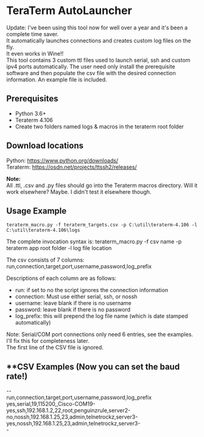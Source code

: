 TeraTerm AutoLauncher
========================
Update:  I've been using this tool now for well over a year and it's been a complete time saver.  
It automatically launches connections and creates custom log files on the fly.  
It even works in Wine!!  
This tool contains 3 custom ttl files used to launch serial, ssh and custom ipv4 
ports automatically.  The user need only install the prerequisite software and 
then populate the csv file with the desired connection information.  An example 
file is included.  
  
Prerequisites
-------------
* Python 3.6+
* Teraterm 4.106
* Create two folders named logs & macros in the teraterm root folder

Download locations
------------------
Python: https://www.python.org/downloads/  
Teraterm: https://osdn.net/projects/ttssh2/releases/  

**Note:**   
All .ttl, .csv and .py files should go into the Teraterm macros directory.  Will it work elsewhere?  Maybe.  I didn't test it elsewhere though.

Usage Example
-------------
	teraterm_macro.py -f teraterm_targets.csv -p C:\util\teraterm-4.106 -l C:\util\teraterm-4.106\logs

The complete invocation syntax is:
	teraterm_macro.py -f csv name -p teraterm app root folder -l log file location  

The csv consists of 7 columns:  
run,connection,target,port,username,password,log_prefix  
  
Descriptions of each column are as follows:  
- run: if set to no the script ignores the connection information
- connection: Must use either serial, ssh, or nossh
- username: leave blank if there is no username
- password: leave blank if there is no password
- log_prefix: this will prepend the log file name (which is date stamped automatically)

Note:  Serial/COM port connections only need 6 entries, see the examples.  I'll fix this for completeness later.  
The first line of the CSV file is ignored.  

**CSV Examples (Now you can set the baud rate!)
------------
-<csv>-  
run,connection,target,port,username,password,log_prefix  
yes,serial,19,115200,,Cisco-COM19-  
yes,ssh,192.168.1.2,22,root,penguinzrule,server2-  
no,nossh,192.168.1.25,23,admin,telnetrockz,server3-  
yes,nossh,192.168.1.25,23,admin,telnetrockz,server3-  
</csv>-  
